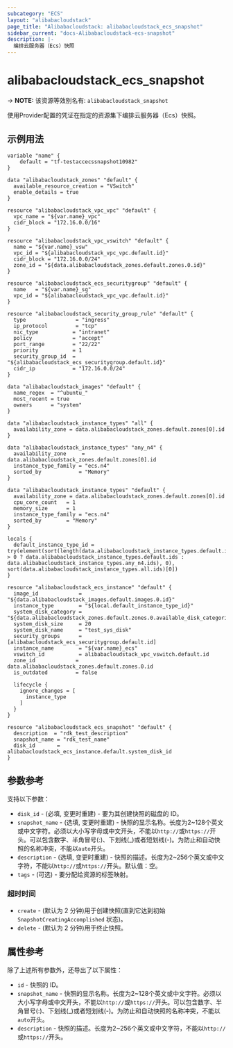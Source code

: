 ```yaml
---
subcategory: "ECS"
layout: "alibabacloudstack"
page_title: "Alibabacloudstack: alibabacloudstack_ecs_snapshot"
sidebar_current: "docs-Alibabacloudstack-ecs-snapshot"
description: |- 
  编排云服务器（Ecs）快照
---
```


# alibabacloudstack_ecs_snapshot
-> **NOTE:** 该资源等效别名有: `alibabacloudstack_snapshot`

使用Provider配置的凭证在指定的资源集下编排云服务器（Ecs）快照。

## 示例用法

```hcl
variable "name" {
    default = "tf-testaccecssnapshot10982"
}

data "alibabacloudstack_zones" "default" {
  available_resource_creation = "VSwitch"
  enable_details = true
}

resource "alibabacloudstack_vpc_vpc" "default" {
  vpc_name = "${var.name}_vpc"
  cidr_block = "172.16.0.0/16"
}

resource "alibabacloudstack_vpc_vswitch" "default" {
  name = "${var.name}_vsw"
  vpc_id = "${alibabacloudstack_vpc_vpc.default.id}"
  cidr_block = "172.16.0.0/24"
  zone_id = "${data.alibabacloudstack_zones.default.zones.0.id}"
}

resource "alibabacloudstack_ecs_securitygroup" "default" {
  name   = "${var.name}_sg"
  vpc_id = "${alibabacloudstack_vpc_vpc.default.id}"
}

resource "alibabacloudstack_security_group_rule" "default" {
  type                = "ingress"
  ip_protocol         = "tcp"
  nic_type           = "intranet"
  policy             = "accept"
  port_range         = "22/22"
  priority           = 1
  security_group_id  = "${alibabacloudstack_ecs_securitygroup.default.id}"
  cidr_ip            = "172.16.0.0/24"
}

data "alibabacloudstack_images" "default" {
  name_regex  = "^ubuntu_"
  most_recent = true
  owners      = "system"
}

data "alibabacloudstack_instance_types" "all" {
  availability_zone = data.alibabacloudstack_zones.default.zones[0].id
}

data "alibabacloudstack_instance_types" "any_n4" {
  availability_zone     = data.alibabacloudstack_zones.default.zones[0].id
  instance_type_family = "ecs.n4"
  sorted_by            = "Memory"
}

data "alibabacloudstack_instance_types" "default" {
  availability_zone = data.alibabacloudstack_zones.default.zones[0].id
  cpu_core_count   = 1
  memory_size      = 1
  instance_type_family = "ecs.n4"
  sorted_by        = "Memory"
}

locals {
  default_instance_type_id = try(element(sort(length(data.alibabacloudstack_instance_types.default.instance_types) > 0 ? data.alibabacloudstack_instance_types.default.ids : data.alibabacloudstack_instance_types.any_n4.ids), 0), sort(data.alibabacloudstack_instance_types.all.ids)[0])
}

resource "alibabacloudstack_ecs_instance" "default" {
  image_id             = "${data.alibabacloudstack_images.default.images.0.id}"
  instance_type        = "${local.default_instance_type_id}"
  system_disk_category = "${data.alibabacloudstack_zones.default.zones.0.available_disk_categories.0}"
  system_disk_size     = 20
  system_disk_name     = "test_sys_disk"
  security_groups      = [alibabacloudstack_ecs_securitygroup.default.id]
  instance_name        = "${var.name}_ecs"
  vswitch_id           = alibabacloudstack_vpc_vswitch.default.id
  zone_id             = data.alibabacloudstack_zones.default.zones.0.id
  is_outdated         = false

  lifecycle {
    ignore_changes = [
      instance_type
    ]
  }
}

resource "alibabacloudstack_ecs_snapshot" "default" {
  description  = "rdk_test_description"
  snapshot_name = "rdk_test_name"
  disk_id       = alibabacloudstack_ecs_instance.default.system_disk_id
}
```

## 参数参考

支持以下参数：
  * `disk_id` - (必填, 变更时重建) - 要为其创建快照的磁盘的 ID。
  * `snapshot_name` - (选填, 变更时重建) - 快照的显示名称。长度为2~128个英文或中文字符。必须以大小写字母或中文开头，不能以`http://`或`https://`开头。可以包含数字、半角冒号(:)、下划线(_)或者短划线(-)。为防止和自动快照的名称冲突，不能以`auto`开头。
  * `description` - (选填, 变更时重建) - 快照的描述。长度为2~256个英文或中文字符，不能以`http://`或`https://`开头。默认值：空。
  * `tags` - (可选) - 要分配给资源的标签映射。

### 超时时间

* `create` - (默认为 2 分钟)用于创建快照(直到它达到初始 `SnapshotCreatingAccomplished` 状态)。
* `delete` - (默认为 2 分钟)用于终止快照。

## 属性参考

除了上述所有参数外，还导出了以下属性：
  * `id` - 快照的 ID。
  * `snapshot_name` - 快照的显示名称。长度为2~128个英文或中文字符。必须以大小写字母或中文开头，不能以`http://`或`https://`开头。可以包含数字、半角冒号(:)、下划线(_)或者短划线(-)。为防止和自动快照的名称冲突，不能以`auto`开头。
  * `description` - 快照的描述。长度为2~256个英文或中文字符，不能以`http://`或`https://`开头。